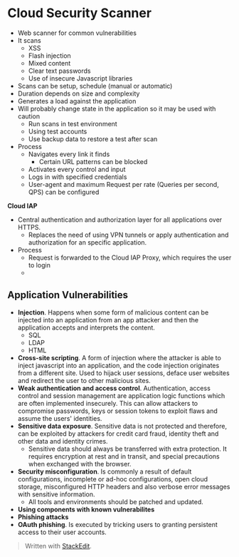 # Cloud Security Scanner

- Web scanner for common vulnerabilities
- It scans
	- XSS
	- Flash injection
	- Mixed content
	- Clear text passwords
	- Use of insecure Javascript libraries
- Scans can be setup, schedule (manual or automatic)
- Duration depends on size and complexity
- Generates a load against the application
- Will probably change state in the application so it may be used with caution
	- Run scans in test environment
	- Using test accounts
	- Use backup data to restore a test after scan
- Process
	- Navigates every link it finds
		- Certain URL patterns can be blocked
	- Activates every control and input
	- Logs in with specified credentials
	- User-agent and maximum Request per rate (Queries per second, QPS) can be configured

**Cloud IAP**
- Central authentication and authorization layer for all applications over HTTPS. 
	- Replaces the need of using VPN tunnels or apply authentication and authorization for an specific application.
- Process
	- Request is forwarded to the Cloud IAP Proxy, which requires the user to login
	- 

## Application Vulnerabilities

- **Injection**. Happens when some form of malicious content can be injected into an application from an app attacker and then the application accepts and interprets the content.
	- SQL
	- LDAP
	- HTML
- **Cross-site scripting**. A form of injection where the attacker is able to inject javascript into an application, and the code injection originates from a different site. Used to hijack user sessions, deface user websites and redirect the user to other malicious sites.
- **Weak authentication and access control**. Authentication, access control and session management are application logic functions which are often implemented insecurely. This can allow attackers to compromise passwords, keys or session tokens to exploit flaws and assume the users' identities.
- **Sensitive data exposure**. Sensitive data is not protected and therefore, can be exploited by attackers for credit card fraud, identity theft and other data and identity crimes.
	- Sensitive data should always be transferred with extra protection. It requires encryption at rest and in transit, and special precautions when exchanged with the browser.
- **Security misconfiguration**. Is commonly a result of default configurations, incomplete or ad-hoc configurations, open cloud storage, misconfigured HTTP headers and also verbose error messages with sensitive information.
	- All tools and environments should be patched and updated.
- **Using components with known vulnerabilites**
- **Phishing attacks**
- **OAuth phishing**. Is executed by tricking users to granting persistent access to their user accounts.


> Written with [StackEdit](https://stackedit.io/).
<!--stackedit_data:
eyJoaXN0b3J5IjpbMTEyODg0NTYzNCwxOTYyMTg1MTE0XX0=
-->